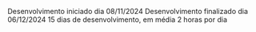 Desenvolvimento iniciado dia 08/11/2024
Desenvolvimento finalizado dia 06/12/2024
15 dias de desenvolvimento, em média 2 horas por dia
